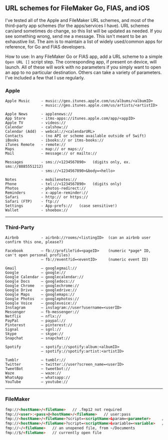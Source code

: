 ## URL schemes for FileMaker Go, FIAS, and iOS

I've tested all of the Apple and FileMaker URL schemes, and most of the third-party app schemes (for the apps/services I have). URL schemes can/and sometimes do change, so this list will be updated as needed. If you see something wrong, send me a message. This isn't meant to be an exhaustive list. The aim is to maintain a list of widely used/common apps for reference, for Go and FIAS developers.
 
How to use: In any FileMaker Go or FIAS app, add a URL scheme to a simple `Open URL []` script step. The corresponding app, if present on device, will launch. All of these will work with no parameters if you simply want to open an app to no particular destination. Others can take a variety of parameters. I've included a few that I use regularly.


### Apple
```
Apple Music     - music://geo.itunes.apple.com/us/albums/<albumID>
                - music://geo.itunes.apple.com/us/artists/<artistID>
 
Apple News      - applenews://
App Store       - itms-apps://itunes.apple.com/app/<appID>
Apple TV        - videos://
Calendar        - calshow://
Calendar (Add)  - webcal://<calendarURL>
Contacts        - (no API or scheme available outside of Swift)
iBooks          - ibooks:// or itms-books://
iTunes Remote   - remote://
Maps            - map:// or maps://
Mail            - message:// or mailto://
 
Messages        - sms://<1234567890>   (digits only, ex. sms://8885551212)
                - sms://<1234567890>&body=<hello>
 
Notes           - mobilenotes://
Phone           - tel://<1234567890>   (digits only)
Photos          - photos-redirect://
Reminders       - x-apple-reminder://
Safari          - http:// or https://
Safari (FTP)    - ftp://
Settings        - App-prefs://   (case sensitive!)
Wallet          - shoebox://
```
- - -

### Third-Party
```
Airbnb          - airbnb://rooms/<listingID>  (can an airbnb user confirm this one, please?)
 
Facebook        — fb://profile?id=<pageID>    (numeric *page* ID, can't open personal profiles)
                – fb://event?id=<eventID>     (numeric event ID)
 
Gmail           — googlegmail://
Google          — google://
Google Calendar — googlecalendar://
Google Docs     — googledocs://
Google Chrome   — googlechrome://
Google Drive    — googledrive://
Google Maps     — googlemaps://
Google Photos   — googlephotos://
Google Voice    — googlevoice://
Instagram       — instagram://user?username=<userID>
Messenger       — fb-messenger://
Netflix         — nflx://
PayPal          — paypal://
Pinterest       — pinterest://
Signal          — sgnl://
Skype           — skype://
Snapchat        — snapchat://
 
Spotify         — spotify://spotify:album:<albumID>
                – spotify://spotify:artist:<artistID>
 
Tumblr          – tumblr://
Twitter         — twitter://user?screen_name=<userID>
TweetBot        — tweetbot://
Waze            — waze://
WhatsApp        — whatsapp://
YouTube         – youtube://
```
- - -

### FileMaker
```html
fmp://<hostName>/<fileName>   // .fmp12 not required
fmp://<user>:<pass>@<hostName>/<fileName>   // user:pass
fmp://<hostName>/<fileName>?script=<scriptName>&param=<parameter>     // parameter
fmp://<hostName>/<fileName>?script=<scriptName>&variable=<variable>   // variable
fmp://~/<fileName>   // an unopened file, from ~/Documents
fmp://$/<fileName>   // currently open file
```
